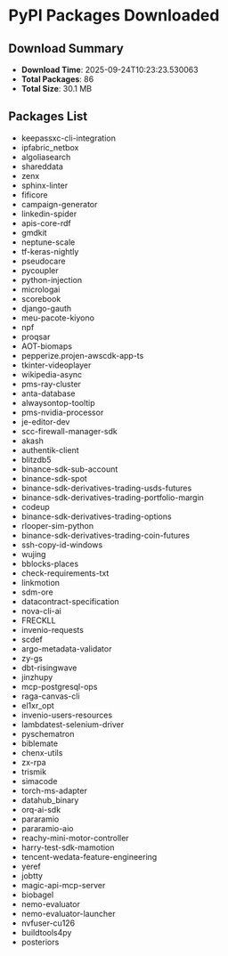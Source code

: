 # PyPI Packages Downloaded

## Download Summary
- **Download Time**: 2025-09-24T10:23:23.530063
- **Total Packages**: 86
- **Total Size**: 30.1 MB

## Packages List
- keepassxc-cli-integration
- ipfabric_netbox
- algoliasearch
- shareddata
- zenx
- sphinx-linter
- fificore
- campaign-generator
- linkedin-spider
- apis-core-rdf
- gmdkit
- neptune-scale
- tf-keras-nightly
- pseudocare
- pycoupler
- python-injection
- micrologai
- scorebook
- django-gauth
- meu-pacote-kiyono
- npf
- proqsar
- AOT-biomaps
- pepperize.projen-awscdk-app-ts
- tkinter-videoplayer
- wikipedia-async
- pms-ray-cluster
- anta-database
- alwaysontop-tooltip
- pms-nvidia-processor
- je-editor-dev
- scc-firewall-manager-sdk
- akash
- authentik-client
- blitzdb5
- binance-sdk-sub-account
- binance-sdk-spot
- binance-sdk-derivatives-trading-usds-futures
- binance-sdk-derivatives-trading-portfolio-margin
- codeup
- binance-sdk-derivatives-trading-options
- rlooper-sim-python
- binance-sdk-derivatives-trading-coin-futures
- ssh-copy-id-windows
- wujing
- bblocks-places
- check-requirements-txt
- linkmotion
- sdm-ore
- datacontract-specification
- nova-cli-ai
- FRECKLL
- invenio-requests
- scdef
- argo-metadata-validator
- zy-gs
- dbt-risingwave
- jinzhupy
- mcp-postgresql-ops
- raga-canvas-cli
- el1xr_opt
- invenio-users-resources
- lambdatest-selenium-driver
- pyschematron
- biblemate
- chenx-utils
- zx-rpa
- trismik
- simacode
- torch-ms-adapter
- datahub_binary
- orq-ai-sdk
- pararamio
- pararamio-aio
- reachy-mini-motor-controller
- harry-test-sdk-mamotion
- tencent-wedata-feature-engineering
- yeref
- jobtty
- magic-api-mcp-server
- biobagel
- nemo-evaluator
- nemo-evaluator-launcher
- nvfuser-cu126
- buildtools4py
- posteriors
